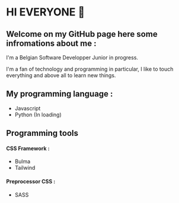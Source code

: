 # HI EVERYONE 👋

## Welcome on my GitHub page here some infromations about me : 
I'm a Belgian Software Developper Junior in progress.

I'm a fan of technology and programming in particular, I like to touch everything and above all to learn new things. 

## My programming language : 
- Javascript
- Python (In loading)

## Programming tools

#### CSS Framework : 
- Bulma
- Tailwind

#### Preprocessor CSS :
- SASS
